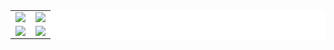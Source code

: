 <!-- ### Hi there 👋 -->


<!-- <img src="https://img.shields.io/badge/Docker-2CA5E0?style=for-the-badge&logo=docker&logoColor=white" /> <img src="https://img.shields.io/badge/kubernetes-326ce5.svg?&style=for-the-badge&logo=kubernetes&logoColor=white" /> -->

  
<table border="0" cellpadding="0" frame="none" rules="none" style="background: white">
  <tr>
    <td><img align="center" src="https://github-profile-summary-cards.vercel.app/api/cards/profile-details?username=kelein&theme=github" /></td>
<!--     <td><img src="https://activity-graph.herokuapp.com/graph?username=kelein&theme=minimal" /></td> -->
    <td><img align="center" src="https://github-readme-streak-stats.herokuapp.com/?user=kelein" /></td>
  </tr>
  <tr>
   <td style="background-color: white"><img align="center" src="https://github-readme-stats.vercel.app/api?username=kelein&count_private=true&show_icons=true&include_all_commits=true&hide=contribs&count_private=true&hide_rank=false" /></td>
    <td><img align="center" src="https://github-readme-stats.vercel.app/api/top-langs?username=kelein&layout=compact&langs_count=6" /></td>
<!--     <td><img src="http://github-profile-summary-cards.vercel.app/api/cards/repos-per-language?username=kelein&theme=default" /></td>   -->
  </tr>
</table>


<!--
**kelein/kelein** is a ✨ _special_ ✨ repository because its `README.md` (this file) appears on your GitHub profile.

Here are some ideas to get you started:

- 🔭 I’m currently working on ...
- 🌱 I’m currently learning ...
- 👯 I’m looking to collaborate on ...
- 🤔 I’m looking for help with ...
- 💬 Ask me about ...
- 📫 How to reach me: ...
- 😄 Pronouns: ...
- ⚡ Fun fact: ...
-->
